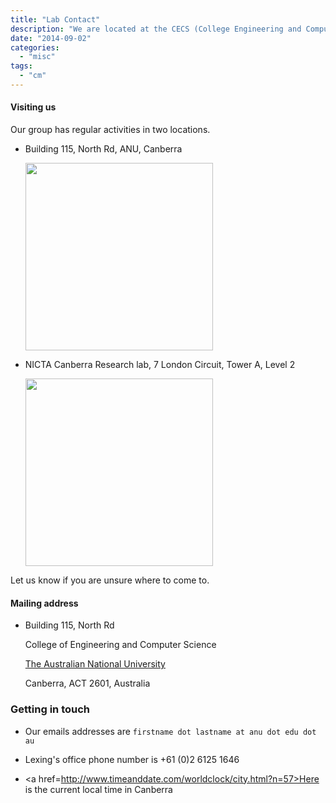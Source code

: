 ```yaml
---
title: "Lab Contact"
description: "We are located at the CECS (College Engineering and Computer Science) precint on ANU Campus."
date: "2014-09-02"
categories:
  - "misc"
tags:
  - "cm"
---
```


<!--more-->

#### Visiting us

Our group has regular activities in two locations. 

* Building 115, North Rd, ANU, Canberra

	<a href="http://maps.google.com/maps?q=RSISE+Building,+Acton,+Australian+Capital+Territory,+Australia&hl=en&sll=37.0625,-95.677068&sspn=61.799062,83.144531&oq=RSISE+building,+&hq=RSISE+Building,&hnear=Acton+Australian+Capital+Territory,+Australia&t=m&z=17">
	<img src="/img/map.png" width=300></a>

* NICTA Canberra Research lab, 7 London Circuit, Tower A, Level 2

	<a href="https://www.google.com.au/maps/place/NICTA+Canberra+Research+Laboratory,+7+London+Circuit,+Canberra+ACT+2601/@-35.2817859,149.122834,17z/data=!3m1!4b1!4m2!3m1!1s0x6b164d4228bd70ab:0x2cb10a2c88b28955">
	<img src="/img/map_nicta.png" width=300></a>

Let us know if you are unsure where to come to. 

#### Mailing address

* Building 115, North Rd

	College of Engineering and Computer Science

  	[The Australian National University](http://anu.edu.au)

  	Canberra, ACT 2601, Australia

### Getting in touch 
		
* Our emails addresses are ``firstname dot lastname at anu dot edu dot au``

* Lexing's office phone number is +61 (0)2 6125 1646

* <a href=http://www.timeanddate.com/worldclock/city.html?n=57>Here</a> 
			is the current local time in Canberra
